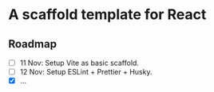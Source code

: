 # A scaffold template for React

## Roadmap

- [ ] 11 Nov: Setup Vite as basic scaffold.
- [ ] 12 Nov: Setup ESLint + Prettier + Husky.
- [x] ...